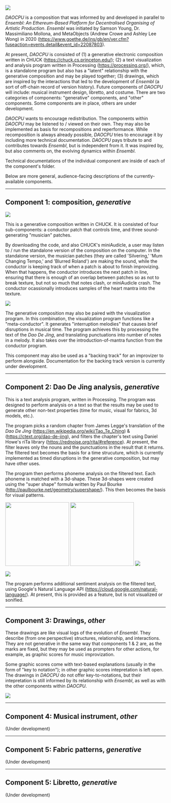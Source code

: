 ![](imagesStorage/Screenshot%202021-02-19%20at%204.51.00%20PM.png)

_DAOCPU_ is a composition that was informed by and developed in parallel to _Ensembl: An Ethereum-Based Platform for Decentralised Organising of Artistic Production_. _Ensembl_ was initiated by Samson Young, Dr. Massimiliano Mollona, and MetaObjects (Andrew Crowe and Ashley Lee Wong) in 2020 (https://www.goethe.de/ins/gb/en/ver.cfm?fuseaction=events.detail&event_id=22087803).

At present, _DAOCPU_ is consisted of (1) a generative electronic composition written in CHUCK (https://chuck.cs.princeton.edu/); (2) a text visualization and analysis program written in Processing (https://processing.org/), which, is a standalone program but also has a "latent" relationship with the generative composition and may be played together; (3) drawings, which are inspired by the interactions that led to the development of _Ensembl_ (a sort of off-chain record of version history). Future components of _DAOCPU_ will include: musical instrument design, libretto, and costume. There are two categories of components: "generative" components, and "other" components. Some components are in place, others are under development.

_DAOCPU_ wants to encourage redistribution. The components within _DAOCPU_ may be listened to / viewed on their own. They may also be implemented as basis for recompositions and reperformance. While recomposition is always already possible, _DAOCPU_ tries to encourage it by including more technical documentation. _DAOCPU_ pays tribute to and contributes towards _Ensembl_, but is independent from it. It was inspired by, but also comments on, the evolving dynamics within _Ensembl_.

Technical documentations of the individual component are inside of each of the component's folder.

Below are more general, audience-facing descriptions of the currently-available components.

---

## Component 1: composition, _generative_

![](imagesStorage/Screenshot%202021-02-22%20at%2012.42.06%20PM.png)

This is a generative composition written in CHUCK. It is consisted of four sub-components: a conductor patch that controls time, and three sound-generating "musician" patches. 

By downloading the code, and also CHUCK's miniAudicle, a user may listen to / run the standalone version of the composition on the computer. In the standalone version, the musician patches (they are called 'Silvering,' 'Mum Changing Tempo,' and 'Blurred Roland') are making the sound, while the conductor is keeping track of when a patch is about to finish improvizing. When that happens, the conductor introduces the next patch in line, ensuring that there is enough of an overlap between patches so as not to break texture, but not so much that notes clash, or miniAudicle crash. The conductor ocassionally introduces samples of the heart mantra into the texture.

![](imagesStorage/Screenshot%202021-02-22%20at%2012.52.51%20PM.png)

The generative composition may also be paired with the visualization program. In this combination, the visualization program functions like a "meta-conductor". It generates "interruption melodies" that causes brief disruptions in musical time. The program achieves this by processing the text of the _Dao De Jing_, and translating punctuations into number of notes in a melody. It also takes over the introduction-of-mantra function from the conductor program.

This component may also be used as a "backing track" for an improvizer to perform alongside. Documentation for the backing track version is currently under development.

---

## Component 2: Dao De Jing analysis, _generative_

This is a text analysis program, written in Processing. The program was designed to perform analysis on a text so that the results may be used to generate other non-text properties (time for music, visual for fabrics, 3d models, etc.).

The program picks a random chapter from James Legge's translation of the _Dao De Jing_ (https://en.wikipedia.org/wiki/Tao_Te_Ching) & (https://ctext.org/dao-de-jing), and filters the chapter's text using Daniel Howe's riTa library (https://rednoise.org/rita/#reference). At present, the filter leaves only the nouns and the punctuations in the result that it returns. The filtered text becomes the basis for a time strucuture, which is currently implemented as timed disruptions in the generative composition, but may have other uses. 

The program then performs phoneme analysis on the filtered text. Each phoneme is matched with a 3d-shape. These 3d-shapes were created using the "super shape" formula written by Paul Bourke (http://paulbourke.net/geometry/supershape/). This then becomes the basis for visual patterns.

<img src="https://github.com/thismusicisfalse/DAOCPU/blob/main/imagesStorage/001.png" width="200"/> 
<img src="https://github.com/thismusicisfalse/DAOCPU/blob/main/imagesStorage/002.png" width="200"/>
<img src="https://github.com/thismusicisfalse/DAOCPU/blob/main/imagesStorage/phonemeChartNew.png"/> 

![](imagesStorage/Screenshot%202021-02-19%20at%204.49.16%20PM.png)

The program performs additional sentiment analysis on the filtered text, using Google's Natural Language API (https://cloud.google.com/natural-language/). At present, this is provided as a feature, but is not visualized or sonified.

---

## Component 3: Drawings, _other_

These drawings are like visual logs of the evolution of _Ensembl_. They describe (from one perspective) structures, relationship, and interactions. They are not generative in the same way that components 1 & 2 are, as the marks are fixed, but they may be used as prompters for other actions, for example, as graphic scores for music improvization. 

Some graphic scores come with text-based explanations (usually in the form of "key to notation"); in other graphic scores intepretation is left open. The drawings in _DAOCPU_ do not offer key-to-notations, but their intepretation is still informed by its relationship with _Ensembl_, as well as with the other components within _DAOCPU_.

![](imagesStorage/190920.jpg)

---

## Component 4: Musical instrument, _other_

(Under development)

---

## Component 5: Fabric patterns, _generative_

(Under development)

---

## Component 5: Libretto, _generative_

(Under development)
